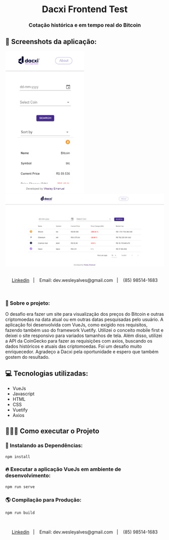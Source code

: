 <h1 align="center">Dacxi Frontend Test</h1>
<h3 align="center">Cotação histórica e em tempo real do Bitcoin</h3>

## 📸 Screenshots da aplicação:
<div>
  <img style="width: 250px" src="./public/mobile_screen.png" alt="home"/>
  <img style="width: 750px" src="./public/desktop_screen.png" alt="home"/>
</div>

</br>
<p align="center">
  <a href="linkedin.com/in/wesley-emanuel-alves-de-oliveira-7b05781b9">Linkedin</a>&nbsp;&nbsp;&nbsp;|&nbsp;&nbsp;&nbsp;
  <a>Email: dev.wesleyalves@gmail.com</a>&nbsp;&nbsp;&nbsp;|&nbsp;&nbsp;&nbsp;
  <span>(85) 98514-1683</span>
</p> </br>

### 📝 Sobre o projeto:
O desafio era fazer um site para visualização dos preços do Bitcoin e outras criptomoedas na data atual ou em outras datas pesquisadas pelo usuário.
A aplicação foi desenvolvida com VueJs, como exigido nos requisitos, fazendo também uso do framework Vuetify. Utilizei o conceito mobile first e deixei o site responsivo para variados tamanhos de tela. Além disso, utilizei a API da CoinGecko para fazer as requisições com axios, buscando os dados históricos e atuais das criptomoedas. Foi um desafio muito enriquecedor. Agradeço a Dacxi pela oportunidade e espero que também gostem do resultado.

## 💻 Tecnologias utilizadas:
- VueJs
- Javascript
- HTML
- CSS
- Vuetify
- Axios

## 🏃🏻‍♂️ Como executar o Projeto

### 🔧 Instalando as Dependências:
```
npm install
```

### 🔥 Executar a aplicação VueJs em ambiente de desenvolvimento:
```
npm run serve
```

### 🌎 Compilação para Produção:
```
npm run build
```

</br>
<p align="center">
  <a href="linkedin.com/in/wesley-emanuel-alves-de-oliveira-7b05781b9">Linkedin</a>&nbsp;&nbsp;&nbsp;|&nbsp;&nbsp;&nbsp;
  <a>Email: dev.wesleyalves@gmail.com</a>&nbsp;&nbsp;&nbsp;|&nbsp;&nbsp;&nbsp;
  <span>(85) 98514-1683</span>
</p> </br>
